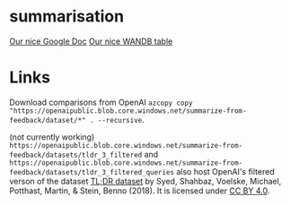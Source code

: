 # summarisation
[Our nice Google Doc](https://docs.google.com/document/d/15HSqH0njR4nyINHRDDKOLONml2YUVY0A7Jlxzyuv1MM/edit)
[Our nice WANDB table](https://wandb.ai/kdog/summarisation)

# Links

Download comparisons from OpenAI `azcopy copy "https://openaipublic.blob.core.windows.net/summarize-from-feedback/dataset/*" . --recursive`.

(not currently working)
`https://openaipublic.blob.core.windows.net/summarize-from-feedback/datasets/tldr_3_filtered` and `https://openaipublic.blob.core.windows.net/summarize-from-feedback/datasets/tldr_3_filtered_queries` also host OpenAI's filtered verson of the dataset [TL;DR dataset](https://zenodo.org/record/1168855) by Syed, Shahbaz, Voelske, Michael, Potthast, Martin, & Stein, Benno (2018). It is licensed under [CC BY 4.0](https://creativecommons.org/licenses/by/4.0/legalcode). 